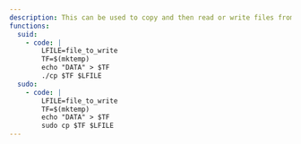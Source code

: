 ```yaml
---
description: This can be used to copy and then read or write files from a restricted file systems or with elevated privileges.
functions:
  suid:
    - code: |
        LFILE=file_to_write
        TF=$(mktemp)
        echo "DATA" > $TF
        ./cp $TF $LFILE
  sudo:
    - code: |
        LFILE=file_to_write
        TF=$(mktemp)
        echo "DATA" > $TF
        sudo cp $TF $LFILE
---
```

